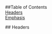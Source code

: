 ##Table of Contents  
[Headers](#headers)  
[Emphasis](#emphasis)  

<div style="page-break-after: always;"></div>

<a name="headers"/>
## Headers




<div style="page-break-after: always;"></div>
